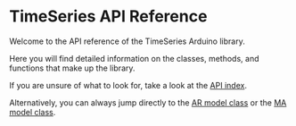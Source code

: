 # TimeSeries API Reference

Welcome to the API reference of the TimeSeries Arduino library.

Here you will find detailed information on the classes, methods, and functions that make up the library.

If you are unsure of what to look for, take a look at the [API index](TimeSeries/annotated.md).

Alternatively, you can always jump directly to the [AR model class](TimeSeries/classts_1_1AR.md) or the [MA model class](classts_1_1MA.md).